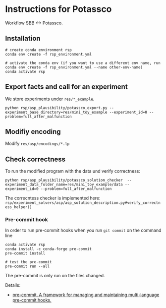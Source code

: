 Instructions for Potassco
=========================

Workflow SBB <-> Potassco.

Installation
------------

```
# create conda environment rsp
conda env create -f rsp_environment.yml

# activate the conda env (if you want to use a different env name, run conda env create -f rsp_environment.yml --name other-env-name)
conda activate rsp
```

Export facts and call for an experiment
---------------------------------------

We store experiments under `res/*_example`.

```shell script
python rsp/asp_plausibility/potassco_export.py --experiment_base_directory=res/mini_toy_example --experiment_id=0 --problem=full_after_malfunction
```

Modifiy encoding
----------------
Modify `res/asp/encodings/*.lp`


Check correctness
-----------------
To run the modified program with the data und verify correctness:
```shell script
python rsp/asp_plausibility/potassco_solution_checker  --experiment_data_folder_name=res/mini_toy_example/data --experiment_id=0 --problem=full_after_malfunction
```

The correcntess checker is implemented here: `rsp/experiment_solvers/asp/asp_solution_description.py#verify_correctness_helper()`

### Pre-commit hook
In order to run pre-commit hooks when you run `git commit` on the command line
```
conda activate rsp
conda install -c conda-forge pre-commit
pre-commit install

# test the pre-commit
pre-commit run --all
```
The pre-commit is only run on the files changed.

Details:
* [ pre-commit.  A framework for managing and maintaining multi-language pre-commit hooks.](https://pre-commit.com/)
